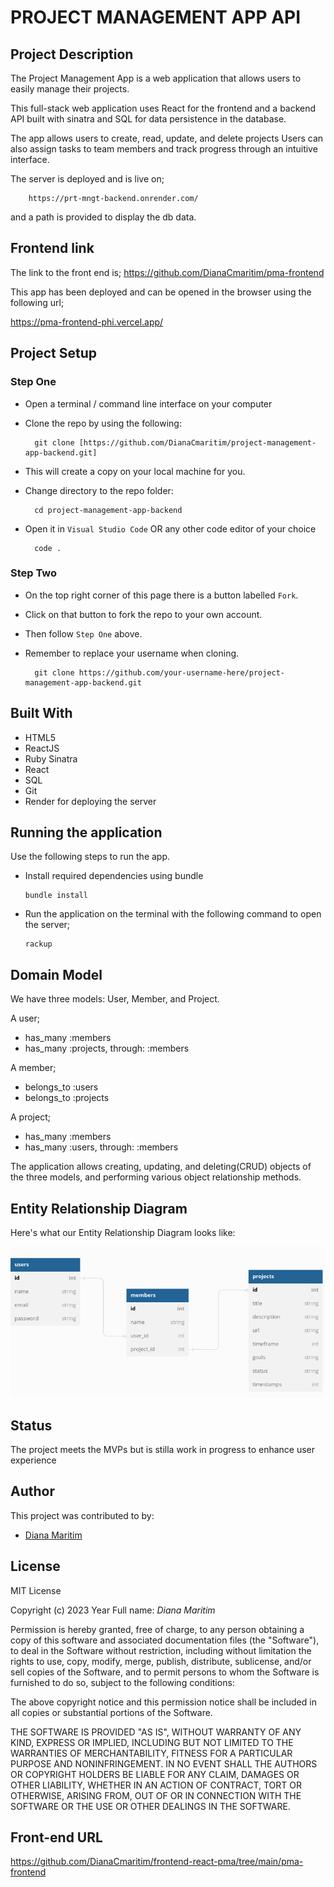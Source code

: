 # PROJECT MANAGEMENT APP API

## Project Description
The Project Management App is a web application that allows users to easily manage their projects.<br>

This full-stack web application uses React for the frontend and a backend API built with sinatra and SQL for data persistence in the database. <br>

The app allows users to create, read, update, and delete projects Users can also assign tasks to team members and track progress through an intuitive interface.

The server is deployed and is live on;

        https://prt-mngt-backend.onrender.com/

and a path is provided to display the db data.


## Frontend link
The link to the front end is;
     https://github.com/DianaCmaritim/pma-frontend

This app has been deployed and can be opened in the browser using the following url;

https://pma-frontend-phi.vercel.app/



## Project Setup
### Step One

- Open a terminal / command line interface on your computer
- Clone the repo by using the following:

        git clone [https://github.com/DianaCmaritim/project-management-app-backend.git]

- This will create a copy on your local machine for you.
- Change directory to the repo folder:

        cd project-management-app-backend

- Open it in ``Visual Studio Code`` OR any other code editor of your choice

        code .
### Step Two

- On the top right corner of this page there is a button labelled ``Fork``.
- Click on that button to fork the repo to your own account.
- Then follow  ``Step One`` above.
- Remember to replace your username when cloning.

        git clone https://github.com/your-username-here/project-management-app-backend.git




## Built With
- HTML5<br>
- ReactJS<br>
- Ruby Sinatra<br>
- React<br>
- SQL<br>
- Git<br>
- Render for deploying the server

## Running the application

Use the following steps to run the app.

- Install required dependencies using bundle

      bundle install

- Run the application on the terminal with the following command to open the server;

      rackup

## Domain Model
We have three models: User, Member, and Project.

A user;
* has_many :members<br>
* has_many :projects, through: :members

A member;
* belongs_to :users
* belongs_to :projects

A project;
* has_many :members
* has_many :users, through: :members


The application allows creating, updating, and deleting(CRUD) objects of the three models, and performing various object relationship methods.


## Entity Relationship Diagram
Here's what our Entity Relationship Diagram looks like:

<img src= "img/perd.png">



## Status
The project meets the MVPs but is stilla work in progress to enhance user experience

## Author
This project was contributed to by:
- [Diana Maritim](https://github.com/DianaCmaritim/)

## License
MIT License

Copyright (c) 2023 Year Full name: *Diana Maritim*

Permission is hereby granted, free of charge, to any person obtaining a copy of this software and associated documentation files (the "Software"), to deal in the Software without restriction, including without limitation the rights to use, copy, modify, merge, publish, distribute, sublicense, and/or sell copies of the Software, and to permit persons to whom the Software is furnished to do so, subject to the following conditions:

The above copyright notice and this permission notice shall be included in all copies or substantial portions of the Software.

THE SOFTWARE IS PROVIDED "AS IS", WITHOUT WARRANTY OF ANY KIND, EXPRESS OR IMPLIED, INCLUDING BUT NOT LIMITED TO THE WARRANTIES OF MERCHANTABILITY, FITNESS FOR A PARTICULAR PURPOSE AND NONINFRINGEMENT. IN NO EVENT SHALL THE AUTHORS OR COPYRIGHT HOLDERS BE LIABLE FOR ANY CLAIM, DAMAGES OR OTHER LIABILITY, WHETHER IN AN ACTION OF CONTRACT, TORT OR OTHERWISE, ARISING FROM, OUT OF OR IN CONNECTION WITH THE SOFTWARE OR THE USE OR OTHER DEALINGS IN THE SOFTWARE.

## Front-end URL
 https://github.com/DianaCmaritim/frontend-react-pma/tree/main/pma-frontend